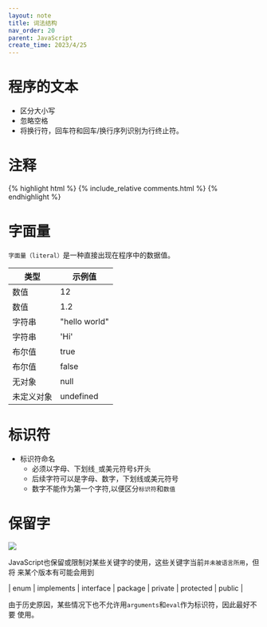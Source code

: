 ```yaml
---
layout: note
title: 词法结构
nav_order: 20
parent: JavaScript
create_time: 2023/4/25
---
```


# 程序的文本

- 区分大小写
- 忽略空格
- 将换行符，回车符和回车/换行序列识别为行终止符。

# 注释

{% highlight html %}
{% include_relative comments.html %}
{% endhighlight %}

# 字面量

`字面量（literal）`是一种直接出现在程序中的数据值。

| 类型 | 示例值 |
| --- | --- |
| 数值 | 12 |
| 数值 | 1.2 |
| 字符串 | "hello world" |
| 字符串 | 'Hi' |
| 布尔值 | true |
| 布尔值 | false |
| 无对象 | null |
| 未定义对象 | undefined |

# 标识符

- 标识符命名
  - 必须以字母、下划线`_`或美元符号`$`开头
  - 后续字符可以是字母、数字，下划线或美元符号
  - 数字不能作为第一个字符,以便区分`标识符`和`数值`

# 保留字

![](https://cdn.jsdelivr.net/gh/guosonglu/images@master/blog-img/20230505154522.png)

JavaScript也保留或限制对某些关键字的使用，这些关键字当前`并未被语言所用`，但将
来某个版本有可能会用到

| enum | implements | interface | package | private | protected | public |

由于历史原因，某些情况下也不允许用`arguments`和`eval`作为标识符，因此最好不要
使用。

